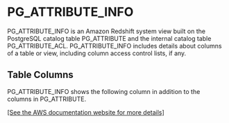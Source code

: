 # PG\_ATTRIBUTE\_INFO<a name="r_PG_ATTRIBUTE_INFO"></a>

PG\_ATTRIBUTE\_INFO is an Amazon Redshift system view built on the PostgreSQL catalog table PG\_ATTRIBUTE and the internal catalog table PG\_ATTRIBUTE\_ACL\. PG\_ATTRIBUTE\_INFO includes details about columns of a table or view, including column access control lists, if any\.

## Table Columns<a name="r_PG_ATTRIBUTE_INFO-table-columns"></a>

PG\_ATTRIBUTE\_INFO shows the following column in addition to the columns in PG\_ATTRIBUTE\.

[\[See the AWS documentation website for more details\]](http://docs.aws.amazon.com/redshift/latest/dg/r_PG_ATTRIBUTE_INFO.html)